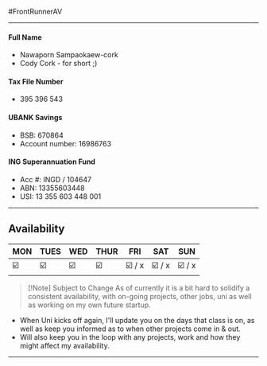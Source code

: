 #FrontRunnerAV
- - -
#### Full Name
- Nawaporn Sampaokaew-cork
- Cody Cork - for short ;)

#### **Tax File Number**
- 395 396 543

#### UBANK Savings
- BSB: 670864
- Account number: 16986763

#### ING Superannuation Fund
- Acc #: INGD / 104647
- ABN: 13355603448
- USI: 13 355 603 448 001

- - -

## Availability
| MON | TUES | WED | THUR | FRI | SAT | SUN |
| --- | ---- | --- | ---- | --- | --- | --- |
| ☑️  | ☑️   | ☑️  | ☑️     |  ☑️ / x   | ☑️ / x     |  ☑️ / x    |

>[!Note] Subject to Change
> As of currently it is a bit hard to solidify a consistent availability, with on-going projects, other jobs, uni as well as working on my own future startup. 

- When Uni kicks off again, I'll update you on the days that class is on, as well as keep you informed as to when other projects come in & out.
- Will also keep you in the loop with any projects, work and how they might affect my availability.

- - -

